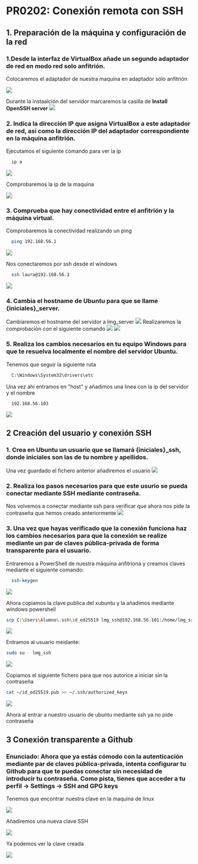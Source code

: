 # PR0202: Conexión remota con SSH
## 1. Preparación de la máquina y configuración de la red
### 1.Desde la interfaz de VirtualBox añade un segundo adaptador de red en modo red solo anfitrión.
Colocaremos el adaptador de nuestra maquina en adaptador sólo anfitrión

![](imagenes/p2.1.png)

Durante la instaalción del servidor marcaremos la casilla de **Install OpenSSH server**
![](imagenes/p2.2.png)

### 2. Indica la dirección IP que asigna VirtualBox a este adaptador de red, así como la dirección IP del adaptador correspondiente en la máquina anfitrión.
Ejecutamos el siguiente comando para ver la ip
```bash
  ip a
```
![](imagenes/p2.3.png)

Comprobaremos la ip de la maquina

![](imagenes/p2.4.png)
    
### 3. Comprueba que hay conectividad entre el anfitrión y la máquina virtual.
Comprobaremos la conectividad realizando un ping
```bash
  ping 192.168.56.1
```
![](imagenes/p2.5.png)

Nos conectaremos por ssh desde el windows
```bash
  ssh laura@192.168.56.1
```
![](imagenes/p2.6.png)
### 4. Cambia el hostname de Ubuntu para que se llame {iniciales}_server.
Cambiaremos el hostname del servidor a lmg_server
![](imagenes/p2.7.png)
Realizaremos la comprobación con el siguiente  comando
![](imagenes/p2.8.png)
![](imagenes/p2.9.png)
### 5. Realiza los cambios necesarios en tu equipo Windows para que te resuelva localmente el nombre del servidor Ubuntu.
Tenemos que seguir la siguiente ruta
```bash
  C:\Windows\System32\drivers\etc
```
Una vez ahi entramos en "host" y añadimos una linea con la ip del servidor y el nombre
```bash
  192.168.56.103
```
![](imagenes/p2.10.png)
## 2 Creación del usuario y conexión SSH
### 1. Crea en Ubuntu un usuario que se llamará {iniciales}_ssh, donde iniciales son las de tu nombre y apellidos.
Una vez guardado el fichero anterior añadiremos el usuario
![](imagenes/p2.11.png)
### 2. Realiza los pasos necesarios para que este usurio se pueda conectar mediante SSH mediante contraseña.
Nos volvemos a conectar mediante ssh para verificar que ahora nos pide la contraseña que hemos creado anteriormente
![](imagenes/p2.12.png)


### 3. Una vez que hayas verificado que la conexión funciona haz los cambios necesarios para que la conexión se realize mediante un par de claves pública-privada de forma transparente para el usuario.
Entraremos a PowerShell de nuestra máquina anfitriona y creamos claves mediante el siguiente comando:
```bash
  ssh-keygen
```
![](imagenes/p2.13.png)

Ahora copiamos la clave publica del xubuntu y la añadimos mediante windows powershell
```bash
scp C:\Users\Alumno\.ssh\id_ed25519 lmg_ssh@192.168.56.101:/home/lmg_ssh/
```
![](imagenes/p2.14.png)

Entramos al usuario meidante:
```bash
sudo su - lmg_ssh
```
![](imagenes/p2.15.png)

Copiamos el siguiente fichero para que nos autorice a iniciar sin la contraseña
```bash
cat ~/id_ed25519.pub >> ~/.ssh/authorized_keys
```
![](imagenes/p2.17.png)

Ahora al entrar a nuestro usuario de ubuntu mediante ssh ya no pide contraseña

## 3  Conexión transparente a Github
### Enunciado: Ahora que ya estás cómodo con la autenticación mediante par de claves pública-privada, intenta configurar tu Github para que te puedas conectar sin necesidad de introducir tu contraseña. Como pista, tienes que acceder a tu perfil -> Settings -> SSH and GPG keys

Tenemos que encontrar nuestra clave en la maquina de linux

![](imagenes/p2.18.png)

Añadiremos una nueva clave SSH

![](imagenes/p2.19.png)

Ya podemos ver la clave creada


![](imagenes/p2.20.png)